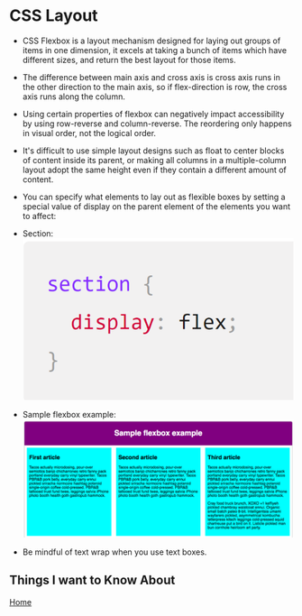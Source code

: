# CSS Layout

- CSS Flexbox is a layout mechanism designed for laying out groups of items in one dimension, it excels at taking a bunch of items which have different sizes, and return the best layout for those items.

- The difference between main axis and cross axis is cross axis runs in the other direction to the main axis, so if flex-direction is row, the cross axis runs along the column.

- Using certain properties of flexbox can negatively impact accessibility by using row-reverse and column-reverse. The reordering only happens in visual order, not the logical order.

- It's difficult to use simple layout designs such as float to center blocks of content inside its parent, or making all columns in a multiple-column layout adopt the same height even if they contain a different amount of content.

- You can specify what elements to lay out as flexible boxes by setting a special value of display on the parent element of the elements you want to affect:

- Section: ![section](Images/flexbox%20example.png)

- Sample flexbox example: ![Sample](Images/flexbox%20display%20example.png)

- Be mindful of text wrap when you use text boxes.

## Things I want to Know About

[Home](https://keelen-fisher.github.io/new-repository/)
